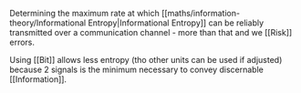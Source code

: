Determining the maximum rate at which [[maths/information-theory/Informational Entropy|Informational Entropy]] can be reliably transmitted over a communication channel - more than that and we [[Risk]] errors.

Using [[Bit]] allows less entropy (tho other units can be used if adjusted) because 2 signals is the minimum necessary to convey discernable [[Information]].
